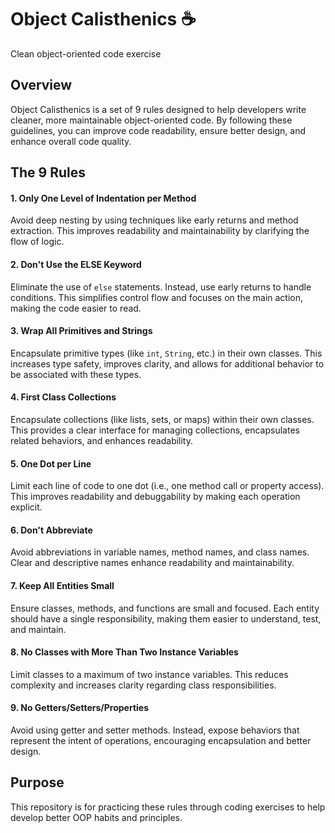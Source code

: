 # Object Calisthenics :coffee:
Clean object-oriented code exercise

## Overview
Object Calisthenics is a set of 9 rules designed to help developers write cleaner, more maintainable object-oriented code. By following these guidelines, you can improve code readability, ensure better design, and enhance overall code quality.

## The 9 Rules

#### 1. Only One Level of Indentation per Method
Avoid deep nesting by using techniques like early returns and method extraction. This improves readability and maintainability by clarifying the flow of logic.

#### 2. Don't Use the ELSE Keyword
Eliminate the use of `else` statements. Instead, use early returns to handle conditions. This simplifies control flow and focuses on the main action, making the code easier to read.

#### 3. Wrap All Primitives and Strings
Encapsulate primitive types (like `int`, `String`, etc.) in their own classes. This increases type safety, improves clarity, and allows for additional behavior to be associated with these types.

#### 4. First Class Collections
Encapsulate collections (like lists, sets, or maps) within their own classes. This provides a clear interface for managing collections, encapsulates related behaviors, and enhances readability.

#### 5. One Dot per Line
Limit each line of code to one dot (i.e., one method call or property access). This improves readability and debuggability by making each operation explicit.

#### 6. Don't Abbreviate
Avoid abbreviations in variable names, method names, and class names. Clear and descriptive names enhance readability and maintainability.

#### 7. Keep All Entities Small
Ensure classes, methods, and functions are small and focused. Each entity should have a single responsibility, making them easier to understand, test, and maintain.

#### 8. No Classes with More Than Two Instance Variables
Limit classes to a maximum of two instance variables. This reduces complexity and increases clarity regarding class responsibilities.

#### 9. No Getters/Setters/Properties
Avoid using getter and setter methods. Instead, expose behaviors that represent the intent of operations, encouraging encapsulation and better design.

## Purpose
This repository is for practicing these rules through coding exercises to help develop better OOP habits and principles.

